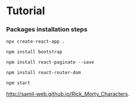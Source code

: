 # Tutorial

### Packages installation steps

```
npx create-react-app .

npm install bootstrap

npm install react-paginate --save

npm install react-router-dom

npm start
```

 http://samil-web.github.io/Rick_Morty_Characters.
